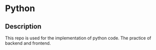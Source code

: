 # Python

## Description

This repo is used for the implementation of python code.
The practice of backend and frontend.
